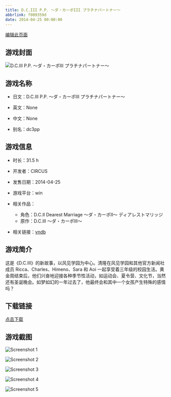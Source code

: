```yaml
---
title: D.C.III P.P. ～ダ・カーポIII プラチナパートナー～
abbrlink: f009359d
date: 2014-04-25 00:00:00
---
```

[编辑此页面](https://github.com/ACG-3/ADV3-source/blob/main/source/_posts/games/D.C.III%20P.P.%20%EF%BD%9E%E3%83%80%E3%83%BB%E3%82%AB%E3%83%BC%E3%83%9DIII%20%E3%83%97%E3%83%A9%E3%83%81%E3%83%8A%E3%83%91%E3%83%BC%E3%83%88%E3%83%8A%E3%83%BC%EF%BD%9E.md)

## 游戏封面

![D.C.III P.P. ～ダ・カーポIII プラチナパートナー～](https%3A//pan.timero.xyz/onedrive/img_lib_001/D.C.III%20P.P.%20%EF%BD%9E%E3%83%80%E3%83%BB%E3%82%AB%E3%83%BC%E3%83%9DIII%20%E3%83%97%E3%83%A9%E3%83%81%E3%83%8A%E3%83%91%E3%83%BC%E3%83%88%E3%83%8A%E3%83%BC%EF%BD%9E_cover.avif)


## 游戏名称

- 日文：D.C.III P.P. ～ダ・カーポIII プラチナパートナー～
- 英文：None
- 中文：None

- 别名：dc3pp


## 游戏信息

- 时长：31.5 h
- 开发者：CIRCUS
- 发售日期：2014-04-25
- 游戏平台：win
- 相关作品：
   - 角色：D.C.II Dearest Marriage ～ダ・カーポII～ ディアレストマリッジ
   - 原作：D.C.III ～ダ・カーポIII～

- 相关链接：[vndb](https://vndb.org/v13105)


## 游戏简介

这是《D.C.III》的新故事，以风见学园为中心。清隆在风见学园和其他官方新闻社成员 Ricca、Charles、Himeno、Sara 和 Aoi 一起享受着三年级的校园生活。黄金周结束后，他们兴奋地迎接各种季节性活动，如运动会、夏令营、文化节，当然还有圣诞晚会。如梦如幻的一年过去了，他最终会和其中一个女孩产生特殊的感情吗？




## 下载链接

[点击下载](https://pan.timero.xyz/onedrive/adv_lib_001/D.C.III%20P.P.%20%EF%BD%9E%E3%83%80%E3%83%BB%E3%82%AB%E3%83%BC%E3%83%9DIII%20%E3%83%97%E3%83%A9%E3%83%81%E3%83%8A%E3%83%91%E3%83%BC%E3%83%88%E3%83%8A%E3%83%BC%EF%BD%9E)


## 游戏截图


![Screenshot 1](https%3A//pan.timero.xyz/onedrive/img_lib_001/D.C.III%20P.P.%20%EF%BD%9E%E3%83%80%E3%83%BB%E3%82%AB%E3%83%BC%E3%83%9DIII%20%E3%83%97%E3%83%A9%E3%83%81%E3%83%8A%E3%83%91%E3%83%BC%E3%83%88%E3%83%8A%E3%83%BC%EF%BD%9E_Screenshot_1.avif)

![Screenshot 2](https%3A//pan.timero.xyz/onedrive/img_lib_001/D.C.III%20P.P.%20%EF%BD%9E%E3%83%80%E3%83%BB%E3%82%AB%E3%83%BC%E3%83%9DIII%20%E3%83%97%E3%83%A9%E3%83%81%E3%83%8A%E3%83%91%E3%83%BC%E3%83%88%E3%83%8A%E3%83%BC%EF%BD%9E_Screenshot_2.avif)

![Screenshot 3](https%3A//pan.timero.xyz/onedrive/img_lib_001/D.C.III%20P.P.%20%EF%BD%9E%E3%83%80%E3%83%BB%E3%82%AB%E3%83%BC%E3%83%9DIII%20%E3%83%97%E3%83%A9%E3%83%81%E3%83%8A%E3%83%91%E3%83%BC%E3%83%88%E3%83%8A%E3%83%BC%EF%BD%9E_Screenshot_3.avif)

![Screenshot 4](https%3A//pan.timero.xyz/onedrive/img_lib_001/D.C.III%20P.P.%20%EF%BD%9E%E3%83%80%E3%83%BB%E3%82%AB%E3%83%BC%E3%83%9DIII%20%E3%83%97%E3%83%A9%E3%83%81%E3%83%8A%E3%83%91%E3%83%BC%E3%83%88%E3%83%8A%E3%83%BC%EF%BD%9E_Screenshot_4.avif)

![Screenshot 5](https%3A//pan.timero.xyz/onedrive/img_lib_001/D.C.III%20P.P.%20%EF%BD%9E%E3%83%80%E3%83%BB%E3%82%AB%E3%83%BC%E3%83%9DIII%20%E3%83%97%E3%83%A9%E3%83%81%E3%83%8A%E3%83%91%E3%83%BC%E3%83%88%E3%83%8A%E3%83%BC%EF%BD%9E_Screenshot_5.avif)

